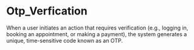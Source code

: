 # Otp_Verfication
When a user initiates an action that requires verification (e.g., logging in, booking an appointment, or making a payment), the system generates a unique, time-sensitive code known as an OTP.
